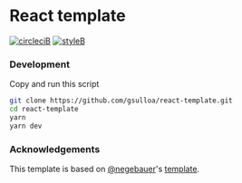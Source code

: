 # React template

[![circleciB]][circleciL]
[![styleB]][styleL]

### Development

Copy and run this script

```bash
git clone https://github.com/gsulloa/react-template.git
cd react-template
yarn
yarn dev
```

### Acknowledgements

This template is based on [@negebauer](https://github.com/negebauer)'s [template](https://github.com/negebauer/react-template).

<!-- Badges -->

[circleciL]:https://circleci.com/gh/gsulloa/react-template
[circleciB]:https://circleci.com/gh/gsulloa/react-template.svg?style=svg

[styleL]:https://github.com/prettier/prettier
[styleB]:https://img.shields.io/badge/code%20style-prettier-brightgreen.svg?style=flat
